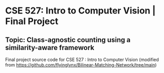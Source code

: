 # CSE 527: Intro to Computer Vision | Final Project
## Topic: Class-agnostic counting using a similarity-aware framework
Final project source code for CSE 527 : Intro to Computer Vision (modified from https://github.com/flyinglynx/Bilinear-Matching-Network/tree/main)
